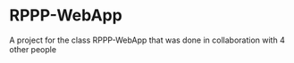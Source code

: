 # RPPP-WebApp
A project for the class RPPP-WebApp that was done in collaboration with 4 other people
